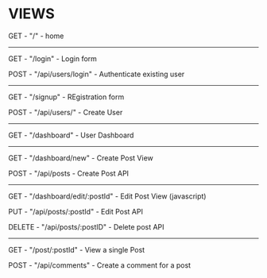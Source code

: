 # VIEWS

GET - "/" - home

---

GET - "/login" - Login form

POST - "/api/users/login" - Authenticate existing user

---

GET - "/signup" - REgistration form

POST - "/api/users/" - Create User

---

GET - "/dashboard" - User Dashboard

---

GET - "/dashboard/new" - Create Post View

POST - "/api/posts - Create Post API

---
GET - "/dashboard/edit/:postId" - Edit Post View (javascript)

PUT - "/api/posts/:postId" - Edit Post API

DELETE  - "/api/posts/:postID" - Delete post API

---

GET - "/post/:postId" - View a single Post

POST - "/api/comments" - Create a comment for a post

